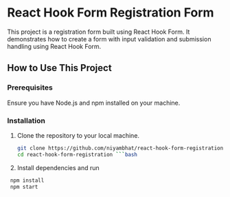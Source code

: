 # React Hook Form Registration Form

This project is a registration form built using React Hook Form. It demonstrates how to create a form with input validation and submission handling using React Hook Form.

## How to Use This Project

### Prerequisites

Ensure you have Node.js and npm installed on your machine.

### Installation

1. Clone the repository to your local machine.

   ```bash
   git clone https://github.com/niyambhat/react-hook-form-registration.git
   cd react-hook-form-registration ```bash
   
2. Install dependencies and run
  ```bash
   npm install
   npm start


